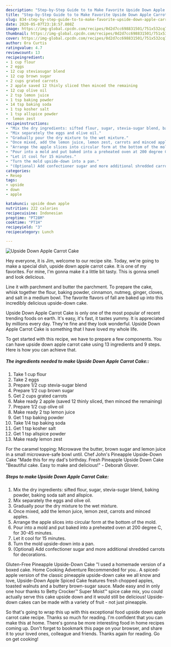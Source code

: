 ```yaml
---
description: "Step-by-Step Guide to to Make Favorite Upside Down Apple Carrot Cake"
title: "Step-by-Step Guide to to Make Favorite Upside Down Apple Carrot Cake"
slug: 834-step-by-step-guide-to-to-make-favorite-upside-down-apple-carrot-cake
date: 2020-05-07T23:18:57.808Z
image: https://img-global.cpcdn.com/recipes/0d2d7cc698831501/751x532cq70/upside-down-apple-carrot-cake-recipe-main-photo.jpg
thumbnail: https://img-global.cpcdn.com/recipes/0d2d7cc698831501/751x532cq70/upside-down-apple-carrot-cake-recipe-main-photo.jpg
cover: https://img-global.cpcdn.com/recipes/0d2d7cc698831501/751x532cq70/upside-down-apple-carrot-cake-recipe-main-photo.jpg
author: Ora Curtis
ratingvalue: 4.7
reviewcount: 13
recipeingredient:
- 1 cup flour
- 2 eggs
- 12 cup steviasugar blend
- 12 cup brown sugar
- 2 cups grated carrots
- 2 apple saved 12 thinly sliced then minced the remaining
- 12 cup olive oil
- 2 tsp lemon juice
- 1 tsp baking powder
- 14 tsp baking soda
- 1 tsp kosher salt
- 1 tsp allspice powder
-  lemon zest
recipeinstructions:
- "Mix the dry ingredients: sifted flour, sugar, stevia-sugar blend, baking powder, baking soda salt and allspice."
- "Mix separately the eggs and olive oil."
- "Gradually pour the dry mixture to the wet mixture."
- "Once mixed, add the lemon juice, lemon zest, carrots and minced apples."
- "Arrange the apple slices into circular form at the bottom of the mold."
- "Pour into a mold and put baked into a preheated oven at 200 degree C, for 30-45 minutes."
- "Let it cool for 15 minutes."
- "Turn the mold upside-down into a pan."
- "(Optional) Add confectioner sugar and more additional shredded carrots for decorations."
categories:
- Resep
tags:
- upside
- down
- apple

katakunci: upside down apple
nutrition: 222 calories
recipecuisine: Indonesian
preptime: "PT28M"
cooktime: "PT1H"
recipeyield: "3"
recipecategory: Lunch

---
```



![Upside Down Apple Carrot Cake](https://img-global.cpcdn.com/recipes/0d2d7cc698831501/751x532cq70/upside-down-apple-carrot-cake-recipe-main-photo.jpg)

Hey everyone, it is Jim, welcome to our recipe site. Today, we're going to make a special dish, upside down apple carrot cake. It is one of my favorites. For mine, I'm gonna make it a little bit tasty. This is gonna smell and look delicious.

Line it with parchment and butter the parchment. To prepare the cake, whisk together the flour, baking powder, cinnamon, nutmeg, ginger, cloves, and salt in a medium bowl. The favorite flavors of fall are baked up into this incredibly delicious upside-down cake.

Upside Down Apple Carrot Cake is only one of the most popular of recent trending foods on earth. It's easy, it's fast, it tastes yummy. It is appreciated by millions every day. They're fine and they look wonderful. Upside Down Apple Carrot Cake is something that I have loved my whole life.


To get started with this recipe, we have to prepare a few components. You can have upside down apple carrot cake using 13 ingredients and 9 steps. Here is how you can achieve that.

##### The ingredients needed to make Upside Down Apple Carrot Cake::

1. Take 1 cup flour
1. Take 2 eggs
1. Prepare 1/2 cup stevia-sugar blend
1. Prepare 1/2 cup brown sugar
1. Get 2 cups grated carrots
1. Make ready 2 apple (saved 12 thinly sliced, then minced the remaining)
1. Prepare 1/2 cup olive oil
1. Make ready 2 tsp lemon juice
1. Get 1 tsp baking powder
1. Take 1/4 tsp baking soda
1. Get 1 tsp kosher salt
1. Get 1 tsp allspice powder
1. Make ready  lemon zest


For the caramel topping: Microwave the butter, brown sugar and lemon juice in a small microwave-safe bowl until. Chef John&#39;s Pineapple Upside-Down Cake &#34;Made this for my dad&#39;s birthday. Fresh Pineapple Upside Down Cake &#34;Beautiful cake. Easy to make and delicious!&#34; - Deborah Glover. 

##### Steps to make Upside Down Apple Carrot Cake:

1. Mix the dry ingredients: sifted flour, sugar, stevia-sugar blend, baking powder, baking soda salt and allspice.
1. Mix separately the eggs and olive oil.
1. Gradually pour the dry mixture to the wet mixture.
1. Once mixed, add the lemon juice, lemon zest, carrots and minced apples.
1. Arrange the apple slices into circular form at the bottom of the mold.
1. Pour into a mold and put baked into a preheated oven at 200 degree C, for 30-45 minutes.
1. Let it cool for 15 minutes.
1. Turn the mold upside-down into a pan.
1. (Optional) Add confectioner sugar and more additional shredded carrots for decorations.


Gluten-Free Pineapple Upside-Down Cake &#34;I used a homemade version of a boxed cake. Home Cooking Adventure Recommended for you.. A spiced- apple version of the classic pineapple upside-down cake we all know and love, Upside-Down Apple Spiced Cake features fresh chopped apples, toasted walnuts and a buttery brown-sugar sauce. Made easy and in only one hour thanks to Betty Crocker™ Super Moist™ spice cake mix, you could actually serve this cake upside down and it would still be delicious! Upside-down cakes can be made with a variety of fruit - not just pineapple. 

So that's going to wrap this up with this exceptional food upside down apple carrot cake recipe. Thanks so much for reading. I'm confident that you can make this at home. There's gonna be more interesting food in home recipes coming up. Don't forget to bookmark this page on your browser, and share it to your loved ones, colleague and friends. Thanks again for reading. Go on get cooking!
